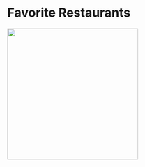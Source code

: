 # Favorite Restaurants

<img src="https://user-images.githubusercontent.com/60834223/106169859-ce751600-61ca-11eb-9c29-acbc4fc20792.png" width = "300" />
